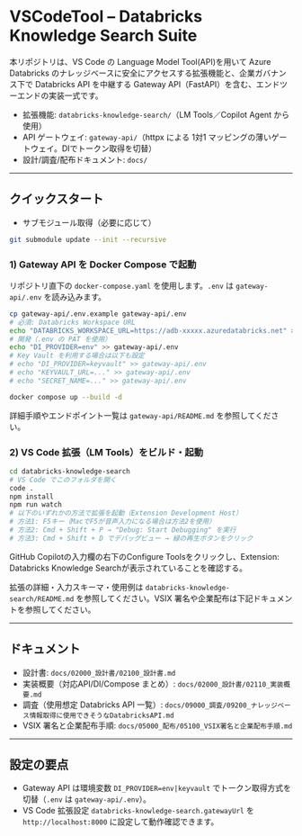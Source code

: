 # VSCodeTool – Databricks Knowledge Search Suite

本リポジトリは、VS Code の Language Model Tool(API)を用いて Azure Databricks のナレッジベースに安全にアクセスする拡張機能と、企業ガバナンス下で Databricks API を中継する Gateway API（FastAPI）を含む、エンドツーエンドの実装一式です。

- 拡張機能: `databricks-knowledge-search/`（LM Tools／Copilot Agent から使用）
- API ゲートウェイ: `gateway-api/`（httpx による 1対1 マッピングの薄いゲートウェイ。DIでトークン取得を切替）
- 設計/調査/配布ドキュメント: `docs/`

---

## クイックスタート

- サブモジュール取得（必要に応じて）
```bash
git submodule update --init --recursive
```

### 1) Gateway API を Docker Compose で起動
リポジトリ直下の `docker-compose.yaml` を使用します。`.env` は `gateway-api/.env` を読み込みます。

```bash
cp gateway-api/.env.example gateway-api/.env
# 必須: Databricks Workspace URL
echo "DATABRICKS_WORKSPACE_URL=https://adb-xxxxx.azuredatabricks.net" >> gateway-api/.env
# 開発（.env の PAT を使用）
echo "DI_PROVIDER=env" >> gateway-api/.env
# Key Vault を利用する場合は以下も設定
# echo "DI_PROVIDER=keyvault" >> gateway-api/.env
# echo "KEYVAULT_URL=..." >> gateway-api/.env
# echo "SECRET_NAME=..." >> gateway-api/.env

docker compose up --build -d
```

詳細手順やエンドポイント一覧は `gateway-api/README.md` を参照してください。

### 2) VS Code 拡張（LM Tools）をビルド・起動

```bash
cd databricks-knowledge-search
# VS Code でこのフォルダを開く
code .
npm install
npm run watch
# 以下のいずれかの方法で拡張を起動（Extension Development Host）
# 方法1: F5キー（MacでF5が音声入力になる場合は方法2を使用）
# 方法2: Cmd + Shift + P → "Debug: Start Debugging" を実行
# 方法3: Cmd + Shift + D でデバッグビュー → 緑の再生ボタンをクリック
```

GitHub Copilotの入力欄の右下のConfigure Toolsをクリックし、Extension: Databricks Knowledge Searchが表示されていることを確認する。

拡張の詳細・入力スキーマ・使用例は `databricks-knowledge-search/README.md` を参照してください。VSIX 署名や企業配布は下記ドキュメントを参照してください。

---

## ドキュメント
- 設計書: `docs/02000_設計書/02100_設計書.md`
- 実装概要（対応API/DI/Compose まとめ）: `docs/02000_設計書/02110_実装概要.md`
- 調査（使用想定 Databricks API 一覧）: `docs/09000_調査/09200_ナレッジベース情報取得に使用できそうなDatabricksAPI.md`
- VSIX 署名と企業配布手順: `docs/05000_配布/05100_VSIX署名と企業配布手順.md`

---

## 設定の要点
- Gateway API は環境変数 `DI_PROVIDER=env|keyvault` でトークン取得方式を切替（`.env` は `gateway-api/.env`）。
- VS Code 拡張設定 `databricks-knowledge-search.gatewayUrl` を `http://localhost:8000` に設定して動作確認できます。
